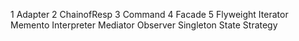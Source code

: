1 Adapter
2 ChainofResp
3 Command
4 Facade
5 Flyweight
Iterator
Memento
Interpreter
Mediator
Observer
Singleton
State
Strategy
